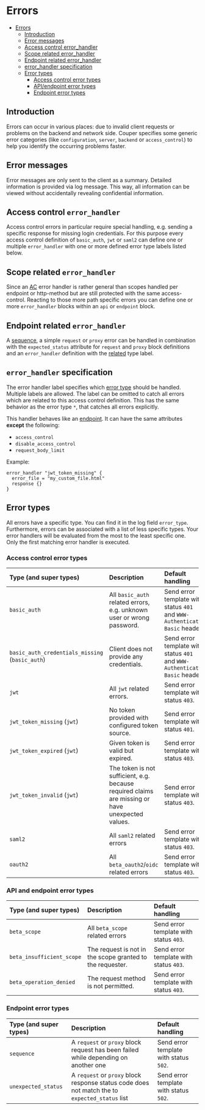 # Errors

- [Errors](#errors)
  - [Introduction](#introduction)
  - [Error messages](#error-messages)
  - [Access control error_handler](#access-control-error_handler)
  - [Scope related error_handler](#scope-related-error_handler)
  - [Endpoint related error_handler](#endpoint-related-error_handler)
  - [error_handler specification](#error_handler-specification)
  - [Error types](#error-types)
    - [Access control error types](#access-control-error-types)
    - [API/endpoint error types](#api-and-endpoint-error-types)
    - [Endpoint error types](#endpoint-error-types)

## Introduction

Errors can occur in various places: due to invalid client requests or problems on the backend and network side.
Couper specifies some generic error categories (like `configuration`, `server`, `backend` or `access_control`) to help you identify the occurring problems faster.

## Error messages

Error messages are only sent to the client as a summary.
Detailed information is provided via log message. This way, all information can be viewed without accidentally revealing confidential information.

## Access control `error_handler`

Access control errors in particular require special handling, e.g. sending a specific response for missing login credentials.
For this purpose every access control definition of `basic_auth`, `jwt` or `saml2` can define one or multiple `error_handler` with one or more defined error type labels listed below.

## Scope related `error_handler`

Since an [AC](#access-control-error_handler) error handler is rather general than scopes handled per endpoint or http-method but are still protected with the
same access-control. Reacting to those more path specific errors you can define one or more `error_handler` blocks within
an `api` or `endpoint` block.

## Endpoint related `error_handler`

A [sequence](REFERENCE.md#endpoint-sequence), a simple `request` or `proxy` error can be handled in combination with the `expected_status` attribute for `request`
and `proxy` block definitions and an `error_handler` definition with the [related](#endpoint-error-types) type label.

## `error_handler` specification

The error handler label specifies which [error type](#error-types)
should be handled. Multiple labels are allowed. The label can be omitted to catch all errors which are related to this access control definition. This has the same behavior as the error type `*`, that catches all errors explicitly.

This handler behaves like an [endpoint](REFERENCE.md#endpoint-block). It can have the same attributes **except** the following:

- `access_control`
- `disable_access_control`
- `request_body_limit`

Example:

```hcl
error_handler "jwt_token_missing" {
  error_file = "my_custom_file.html"
  response {}
}
```

## Error types

All errors have a specific type. You can find it in the log field `error_type`. Furthermore, errors can be associated with a list of less specific types. Your error handlers will be evaluated from the most to the least specific one. Only the first matching error handler is executed.

### Access control error types

| Type (and super types)                          | Description                                                                                      | Default handling                                                            |
|:------------------------------------------------|:-------------------------------------------------------------------------------------------------|:----------------------------------------------------------------------------|
| `basic_auth`                                    | All `basic_auth` related errors, e.g. unknown user or wrong password.                            | Send error template with status `401` and `WWW-Authenticate: Basic` header. |
| `basic_auth_credentials_missing` (`basic_auth`) | Client does not provide any credentials.                                                         | Send error template with status `401` and `WWW-Authenticate: Basic` header. |
| `jwt`                                           | All `jwt` related errors.                                                                        | Send error template with status `403`.                                      |
| `jwt_token_missing` (`jwt`)                     | No token provided with configured token source.                                                  | Send error template with status `401`.                                      |
| `jwt_token_expired` (`jwt`)                     | Given token is valid but expired.                                                                | Send error template with status `403`.                                      |
| `jwt_token_invalid` (`jwt`)                     | The token is not sufficient, e.g. because required claims are missing or have unexpected values. | Send error template with status `403`.                                      |
| `saml2`                                         | All `saml2` related errors                                                                       | Send error template with status `403`.                                      |
| `oauth2`                                        | All `beta_oauth2`/`oidc` related errors                                                          | Send error template with status `403`.                                      |

### API and endpoint error types

| Type (and super types)                          | Description                                                                                      | Default handling                                                            |
|:------------------------------------------------|:-------------------------------------------------------------------------------------------------|:----------------------------------------------------------------------------|
| `beta_scope`                                    | All `beta_scope` related errors                                                                  | Send error template with status `403`.                                      |
| `beta_insufficient_scope`                       | The request is not in the scope granted to the requester.                                        | Send error template with status `403`.                                      |
| `beta_operation_denied`                         | The request method is not permitted.                                                             | Send error template with status `403`.                                      |

### Endpoint error types

| Type (and super types)                          | Description                                                                                      | Default handling                                                            |
|:------------------------------------------------|:-------------------------------------------------------------------------------------------------|:----------------------------------------------------------------------------|
| `sequence`                                      | A `request` or `proxy` block request has been failed while depending on another one              | Send error template with status `502`.                                      |
| `unexpected_status`                             | A `request` or `proxy` block response status code does not match the to `expected_status` list   | Send error template with status `502`.                                      |
